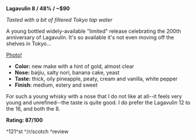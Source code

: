 ﻿**Lagavulin 8 / 48% / ~$90**

*Tasted with a bit of filtered Tokyo tap water*

A young bottled widely-available "limited" release celebrating the 200th anniversary of Lagavulin.  It's so available it's not even moving off the shelves in Tokyo...

[Photo!](http://imgur.com/a/Gq8WK)

* **Color:** new make with a hint of gold, almost clear
* **Nose:** baijiu, salty nori, banana cake, yeast
* **Taste:** thick, oily pineapple, peaty, cream and vanilla, white pepper
* **Finish:** medium, estery and sweet

For such a young whisky with a nose that I do not like at all--it feels very young and unrefined--the taste is quite good.  I do prefer the Lagavulin 12 to the 16, and both the 8.

**Rating: 87/100**

^121^st ^/r/scotch ^review
